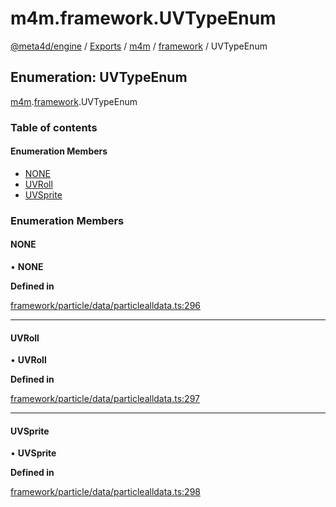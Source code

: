 # m4m.framework.UVTypeEnum

[@meta4d/engine](../) / [Exports](../modules/) / [m4m](../modules/m4m.md) / [framework](../modules/m4m.framework.md) / UVTypeEnum

## Enumeration: UVTypeEnum

[m4m](../modules/m4m.md).[framework](../modules/m4m.framework.md).UVTypeEnum

### Table of contents

#### Enumeration Members

* [NONE](m4m.framework.UVTypeEnum.md#none)
* [UVRoll](m4m.framework.UVTypeEnum.md#uvroll)
* [UVSprite](m4m.framework.UVTypeEnum.md#uvsprite)

### Enumeration Members

#### NONE

• **NONE**

**Defined in**

[framework/particle/data/particlealldata.ts:296](https://github.com/meta4d-me/meta4d-engine/blob/cf6bfe6/src/framework/particle/data/particlealldata.ts#L296)

***

#### UVRoll

• **UVRoll**

**Defined in**

[framework/particle/data/particlealldata.ts:297](https://github.com/meta4d-me/meta4d-engine/blob/cf6bfe6/src/framework/particle/data/particlealldata.ts#L297)

***

#### UVSprite

• **UVSprite**

**Defined in**

[framework/particle/data/particlealldata.ts:298](https://github.com/meta4d-me/meta4d-engine/blob/cf6bfe6/src/framework/particle/data/particlealldata.ts#L298)
